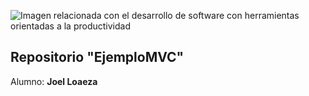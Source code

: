 ![Imagen relacionada con el desarrollo de software con herramientas orientadas a la productividad](https://blogthinkbig.com/wp-content/uploads/sites/4/2020/01/Herramientas_Productividad.jpg?resize=1040%2C400)

## Repositorio "EjemploMVC"
Alumno: **Joel Loaeza**
